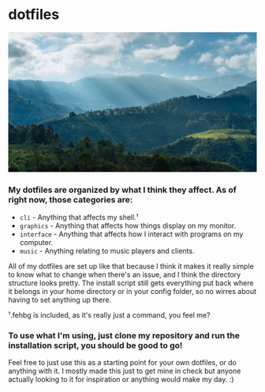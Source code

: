 # dotfiles

![Wallpaper](wallpaper.jpg)

### My dotfiles are organized by what I think they affect. As of right now, those categories are:

* `cli` - Anything that affects my shell.¹
* `graphics` - Anything that affects how things display on my monitor.
* `interface` - Anything that affects how I interact with programs on my computer. 
* `music` - Anything relating to music players and clients. 

All of my dotfiles are set up like that because I think it makes it really simple to know what to change when there's an issue, and I think the directory structure looks pretty. The install script still gets everything put back where it belongs in your home directory or in your config folder, so no wirres about having to set anything up there.

¹.fehbg is included, as it's really just a command, you feel me?

### To use what I'm using, just clone my repository and run the installation script, you should be good to go!

Feel free to just use this as a starting point for your own dotfiles, or do anything with it. I mostly made this just to get mine in check but anyone actually looking to it for inspiration or anything would make my day. :)

